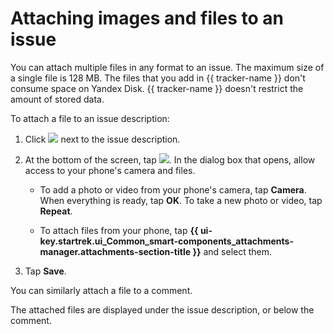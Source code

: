 # Attaching images and files to an issue

You can attach multiple files in any format to an issue. The maximum size of a single file is 128 MB.
The files that you add in {{ tracker-name }} don't consume space on Yandex&#160;Disk. {{ tracker-name }} doesn't restrict the amount of stored data.

To attach a file to an issue description:

1. Click ![](../../_assets/tracker/icon-edit.png) next to the issue description.

1. At the bottom of the screen, tap ![](../../_assets/tracker/pin.png). In the dialog box that opens, allow access to your phone's camera and files.

   * To add a photo or video from your phone's camera, tap **Camera**. When everything is ready, tap **OK**. To take a new photo or video, tap **Repeat**.

   * To attach files from your phone, tap **{{ ui-key.startrek.ui_Common_smart-components_attachments-manager.attachments-section-title }}** and select them.

1. Tap **Save**.

You can similarly attach a file to a comment.

The attached files are displayed under the issue description, or below the comment.
